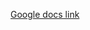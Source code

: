 [Google docs link](https://docs.google.com/document/d/11dg2QV8ev8at5TvSK199dvA6DQApNG0501rnvAwmwtA/edit?tab=t.lr21s77mc8cu)
